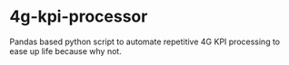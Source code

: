 # 4g-kpi-processor
Pandas based python script to automate repetitive 4G KPI processing to ease up life because why not.
